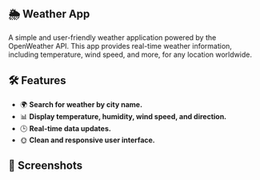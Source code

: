 ## 🌦️ Weather App
A simple and user-friendly weather application powered by the OpenWeather API. This app provides real-time weather information, including temperature, wind speed, and more, for any location worldwide.
## 🛠 Features  
- 🌍 **Search for weather by city name.**  
- 📊 **Display temperature, humidity, wind speed, and direction.**  
- 🕒 **Real-time data updates.**  
- 🌞 **Clean and responsive user interface.**
## 📸 Screenshots
